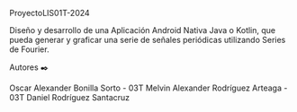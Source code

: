 ProyectoLIS01T-2024

Diseño y desarrollo de una Aplicación Android Nativa Java o Kotlin, que pueda generar y graficar una serie de señales periódicas utilizando Series de Fourier.

Autores ✒️


Oscar Alexander Bonilla Sorto - 03T
Melvin Alexander Rodríguez Arteaga - 03T
Daniel Rodríguez Santacruz
